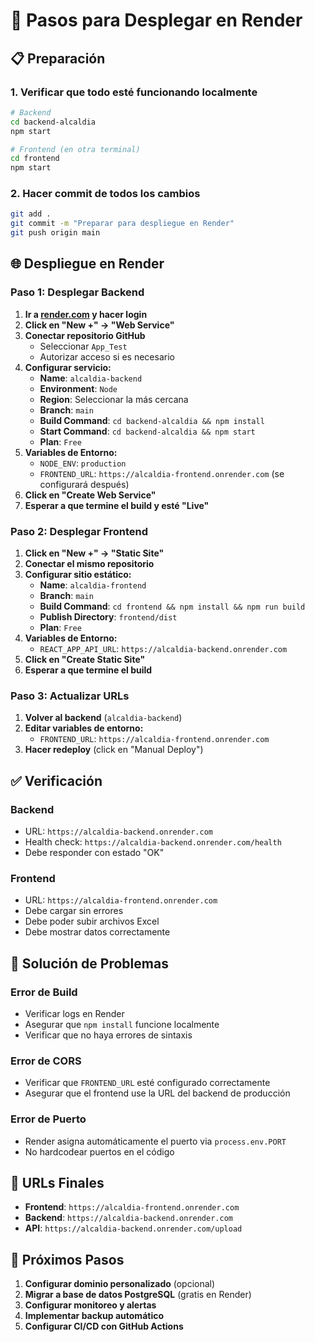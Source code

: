 # 🚀 Pasos para Desplegar en Render

## 📋 Preparación

### 1. Verificar que todo esté funcionando localmente
```bash
# Backend
cd backend-alcaldia
npm start

# Frontend (en otra terminal)
cd frontend
npm start
```

### 2. Hacer commit de todos los cambios
```bash
git add .
git commit -m "Preparar para despliegue en Render"
git push origin main
```

## 🌐 Despliegue en Render

### Paso 1: Desplegar Backend

1. **Ir a [render.com](https://render.com) y hacer login**
2. **Click en "New +" → "Web Service"**
3. **Conectar repositorio GitHub**
   - Seleccionar `App_Test`
   - Autorizar acceso si es necesario
4. **Configurar servicio:**
   - **Name**: `alcaldia-backend`
   - **Environment**: `Node`
   - **Region**: Seleccionar la más cercana
   - **Branch**: `main`
   - **Build Command**: `cd backend-alcaldia && npm install`
   - **Start Command**: `cd backend-alcaldia && npm start`
   - **Plan**: `Free`
5. **Variables de Entorno:**
   - `NODE_ENV`: `production`
   - `FRONTEND_URL`: `https://alcaldia-frontend.onrender.com` (se configurará después)
6. **Click en "Create Web Service"**
7. **Esperar a que termine el build y esté "Live"**

### Paso 2: Desplegar Frontend

1. **Click en "New +" → "Static Site"**
2. **Conectar el mismo repositorio**
3. **Configurar sitio estático:**
   - **Name**: `alcaldia-frontend`
   - **Branch**: `main`
   - **Build Command**: `cd frontend && npm install && npm run build`
   - **Publish Directory**: `frontend/dist`
   - **Plan**: `Free`
4. **Variables de Entorno:**
   - `REACT_APP_API_URL`: `https://alcaldia-backend.onrender.com`
5. **Click en "Create Static Site"**
6. **Esperar a que termine el build**

### Paso 3: Actualizar URLs

1. **Volver al backend** (`alcaldia-backend`)
2. **Editar variables de entorno:**
   - `FRONTEND_URL`: `https://alcaldia-frontend.onrender.com`
3. **Hacer redeploy** (click en "Manual Deploy")

## ✅ Verificación

### Backend
- URL: `https://alcaldia-backend.onrender.com`
- Health check: `https://alcaldia-backend.onrender.com/health`
- Debe responder con estado "OK"

### Frontend
- URL: `https://alcaldia-frontend.onrender.com`
- Debe cargar sin errores
- Debe poder subir archivos Excel
- Debe mostrar datos correctamente

## 🔧 Solución de Problemas

### Error de Build
- Verificar logs en Render
- Asegurar que `npm install` funcione localmente
- Verificar que no haya errores de sintaxis

### Error de CORS
- Verificar que `FRONTEND_URL` esté configurado correctamente
- Asegurar que el frontend use la URL del backend de producción

### Error de Puerto
- Render asigna automáticamente el puerto via `process.env.PORT`
- No hardcodear puertos en el código

## 📱 URLs Finales

- **Frontend**: `https://alcaldia-frontend.onrender.com`
- **Backend**: `https://alcaldia-backend.onrender.com`
- **API**: `https://alcaldia-backend.onrender.com/upload`

## 🎯 Próximos Pasos

1. **Configurar dominio personalizado** (opcional)
2. **Migrar a base de datos PostgreSQL** (gratis en Render)
3. **Configurar monitoreo y alertas**
4. **Implementar backup automático**
5. **Configurar CI/CD con GitHub Actions**

